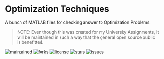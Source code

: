 # Optimization Techniques  
A bunch of MATLAB files for checking answer to Optimization Problems

>  NOTE: Even though this was created for my University Assignments, It will be maintained in such a way that the general open source public is benefitted.

![maintained](https://img.shields.io/badge/maintained-yes-green?style=for-the-badge)
![forks](https://img.shields.io/github/forks/agneay/Optimization-Techniques?style=for-the-badge)
![license](https://img.shields.io/github/license/agneay/Optimization-Techniques?style=for-the-badge)
![stars](https://img.shields.io/github/stars/agneay/Optimization-Techniques?style=for-the-badge)
![issues](https://img.shields.io/github/issues/agneay/Optimization-Techniques?style=for-the-badge)
